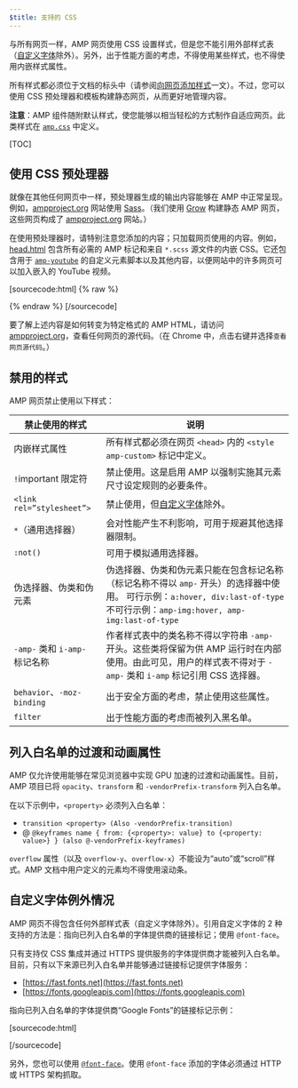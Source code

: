 ```yaml
---
$title: 支持的 CSS
---
```



与所有网页一样，AMP 网页使用 CSS 设置样式，但是您不能引用外部样式表（[自定义字体](#the-custom-fonts-exception)除外）。另外，出于性能方面的考虑，不得使用某些样式，也不得使用内嵌样式属性。

所有样式都必须位于文档的标头中（请参阅[向网页添加样式](/docs/guides/validate.html#add-styles-to-a-page)一文）。不过，您可以使用 CSS 预处理器和模板构建静态网页，从而更好地管理内容。

**注意**：AMP 组件随附默认样式，使您能够以相当轻松的方式制作自适应网页。此类样式在 [`amp.css`](https://github.com/ampproject/amphtml/blob/master/css/amp.css) 中定义。

[TOC]

## 使用 CSS 预处理器

就像在其他任何网页中一样，预处理器生成的输出内容能够在 AMP 中正常呈现。例如，[ampproject.org](https://www.ampproject.org/) 网站使用 [Sass](http://sass-lang.com/)。（我们使用 <a href="http://grow.io/"><span class="notranslate">Grow</span></a> 构建静态 AMP 网页，这些网页构成了 [ampproject.org](https://www.ampproject.org/) 网站。）

在使用预处理器时，请特别注意您添加的内容；只加载网页使用的内容。例如，[head.html](https://github.com/ampproject/docs/blob/master/views/partials/head.html) 包含所有必需的 AMP 标记和来自 `*.scss` 源文件的内嵌 CSS。它还包含用于 [`amp-youtube`](/docs/reference/extended/amp-youtube.html) 的自定义元素脚本以及其他内容，以便网站中的许多网页可以加入嵌入的 YouTube 视频。

[sourcecode:html] {% raw %} 
<head>
  <meta charset="utf-8">
  <meta name="viewport" content="width=device-width,minimum-scale=1,initial-scale=1">
  <meta content="IE=Edge" http-equiv="X-UA-Compatible">
  <meta property="og:description" content="{% if doc.description %}{{doc.description}} – {% endif %}Accelerated Mobile Pages Project">
  <meta name="description" content="{% if doc.description %}{{doc.description}} – {% endif %}Accelerated Mobile Pages Project">

  <title>Accelerated Mobile Pages Project</title>
  <link rel="shortcut icon" href="/static/img/amp_favicon.png">
  <link rel="canonical" href="https://www.ampproject.org{{doc.url.path}}">
  <link href="https://fonts.googleapis.com/css?family=Roboto:200,300,400,500,700" rel="stylesheet" type="text/css">
  <style amp-custom>
  {% include "/assets/css/main.min.css" %}
  </style>

  <style amp-boilerplate>body{-webkit-animation:-amp-start 8s steps(1,end) 0s 1 normal both;-moz-animation:-amp-start 8s steps(1,end) 0s 1 normal both;-ms-animation:-amp-start 8s steps(1,end) 0s 1 normal both;animation:-amp-start 8s steps(1,end) 0s 1 normal both}@-webkit-keyframes -amp-start{from{visibility:hidden}to{visibility:visible}}@-moz-keyframes -amp-start{from{visibility:hidden}to{visibility:visible}}@-ms-keyframes -amp-start{from{visibility:hidden}to{visibility:visible}}@-o-keyframes -amp-start{from{visibility:hidden}to{visibility:visible}}@keyframes -amp-start{from{visibility:hidden}to{visibility:visible}}</style><noscript><style amp-boilerplate>body{-webkit-animation:none;-moz-animation:none;-ms-animation:none;animation:none}</style></noscript>
  <script async src="https://cdn.ampproject.org/v0.js"></script>
  <script async custom-element="amp-carousel" src="https://cdn.ampproject.org/v0/amp-carousel-0.1.js"></script>
  <script async custom-element="amp-analytics" src="https://cdn.ampproject.org/v0/amp-analytics-0.1.js"></script>
  <script async custom-element="amp-lightbox" src="https://cdn.ampproject.org/v0/amp-lightbox-0.1.js"></script>
  <script async custom-element="amp-youtube" src="https://cdn.ampproject.org/v0/amp-youtube-0.1.js"></script>
  <script async custom-element="amp-sidebar" src="https://cdn.ampproject.org/v0/amp-sidebar-0.1.js"></script>
  <script async custom-element="amp-iframe" src="https://cdn.ampproject.org/v0/amp-iframe-0.1.js"></script>
</head>
{% endraw %} [/sourcecode]

要了解上述内容是如何转变为特定格式的 AMP HTML，请访问 [ampproject.org](https://www.ampproject.org/)，查看任何网页的源代码。（在 Chrome 中，点击右键并选择`查看网页源代码`。）

## 禁用的样式

AMP 网页禁止使用以下样式：

<table>
 <thead>
    <tr>
      <th data-th="Banned style">禁止使用的样式</th>
      <th data-th="Description">说明</th>
    </tr>
  </thead>
  <tbody>
    <tr>
      <td data-th="Banned style">内嵌样式属性</td>
      <td data-th="Description">所有样式都必须在网页 <code>&lt;head&gt;</code> 内的 <code>&lt;style amp-custom&gt;</code> 标记中定义。</td>
    </tr>
    <tr>
      <td data-th="Banned style"><code>!</code>important 限定符</td>
      <td data-th="Description">禁止使用。这是启用 AMP 以强制实施其元素尺寸设定规则的必要条件。</td>
    </tr>
    <tr>
      <td data-th="Banned style"><code>&lt;link rel=”stylesheet”&gt;</code></td>
      <td data-th="Description">禁止使用，但<a href="#the-custom-fonts-exception">自定义字体</a>除外。</td>
    </tr>
    <tr>
      <td data-th="Banned style"><code>*</code>（通用选择器）</td>
      <td data-th="Description">会对性能产生不利影响，可用于规避其他选择器限制。</td>
    </tr>
    <tr>
      <td data-th="Banned style"><code>:not()</code></td>
      <td data-th="Description">可用于模拟通用选择器。</td>
    </tr>
    <tr>
      <td data-th="Banned style">伪选择器、伪类和伪元素</td>
      <td data-th="Description">伪选择器、伪类和伪元素只能在包含标记名称（标记名称不得以 <code>amp-</code> 开头）的选择器中使用。
可行示例：<code>a:hover, div:last-of-type</code>
不可行示例：<code>amp-img:hover, amp-img:last-of-type</code></td>
    </tr>
    <tr>
      <td data-th="Banned style"><code>-amp-</code> 类和 <code>i-amp-</code> 标记名称</td>
      <td data-th="Description">作者样式表中的类名称不得以字符串 <code>-amp-</code> 开头。这些类将保留为供 AMP 运行时在内部使用。由此可见，用户的样式表不得对于 <code>-amp-</code> 类和 <code>i-amp</code> 标记引用 CSS 选择器。</td>
    </tr>
    <tr>
      <td data-th="Banned style"><code>behavior</code>、<code>-moz-binding</code></td>
      <td data-th="Description">出于安全方面的考虑，禁止使用这些属性。</td>
    </tr>
    <tr>
      <td data-th="Banned style"><code>filter</code></td>
      <td data-th="Description">出于性能方面的考虑而被列入黑名单。</td>
    </tr>
  </tbody>
</table>

## 列入白名单的过渡和动画属性

AMP 仅允许使用能够在常见浏览器中实现 GPU 加速的过渡和动画属性。目前，AMP 项目已将 `opacity`、`transform` 和 `-vendorPrefix-transform` 列入白名单。

在以下示例中，`<property>` 必须列入白名单：

* `transition <property> (Also -vendorPrefix-transition)`
* @ `@keyframes name { from: {<property>: value} to {<property: value>} } (also @-vendorPrefix-keyframes)`

`overflow` 属性（以及 `overflow-y`、`overflow-x`）不能设为<span class="notranslate">“auto”</span>或<span class="notranslate">“scroll”</span>样式。AMP 文档中用户定义的元素均不得使用滚动条。

## 自定义字体例外情况

AMP 网页不得包含任何外部样式表（自定义字体除外）。引用自定义字体的 2 种支持的方法是：指向已列入白名单的字体提供商的链接标记；使用 `@font-face`。

只有支持仅 CSS 集成并通过 HTTPS 提供服务的字体提供商才能被列入白名单。目前，只有以下来源已列入白名单并能够通过链接标记提供字体服务：

* [https://fast.fonts.net](https://fast.fonts.net)
* [https://fonts.googleapis.com](https://fonts.googleapis.com)

指向已列入白名单的字体提供商“Google Fonts”的链接标记示例：

[sourcecode:html]
<link rel="stylesheet" href="https://fonts.googleapis.com/css?family=Tangerine">
[/sourcecode]

另外，您也可以使用 [`@font-face`](https://developer.mozilla.org/zh-CN/docs/Web/CSS/@font-face)。使用 `@font-face` 添加的字体必须通过 HTTP 或 HTTPS 架构抓取。
